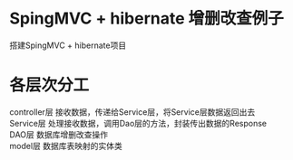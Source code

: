 # SpingMVC + hibernate 增删改查例子
搭建SpingMVC + hibernate项目

# 各层次分工
controller层  接收数据，传递给Service层，将Service层数据返回出去 <br />
Service层  处理接收数据，调用Dao层的方法，封装传出数据的Response <br />
DAO层   数据库增删改查操作 <br />
model层	数据库表映射的实体类 <br />




